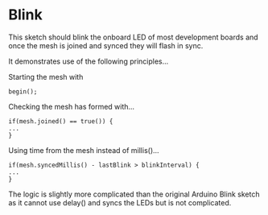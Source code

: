 # Blink

This sketch should blink the onboard LED of most development boards and once the mesh is joined and synced they will flash in sync.

It demonstrates use of the following principles...

Starting the mesh with 

```
begin();
```

Checking the mesh has formed with...

```
if(mesh.joined() == true()) {
...
}
```

Using time from the mesh instead of millis()...

```
if(mesh.syncedMillis() - lastBlink > blinkInterval) {
...
}
```

The logic is slightly more complicated than the original Arduino Blink sketch as it cannot use delay() and syncs the LEDs but is not complicated.